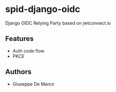 # spid-django-oidc
Django OIDC Relying Party based on jwtconnect.io

## Features

 - Auth code flow
 - PKCE

## Authors
 - Giuseppe De Marco
